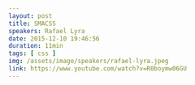 ```yaml
---
layout: post
title: SMACSS
speakers: Rafael Lyra
date: 2015-12-10 19:46:56
duration: 11min
tags: [ css ]
img: /assets/image/speakers/rafael-lyra.jpeg
link: https://www.youtube.com/watch?v=R0boymw06GU
---
```

